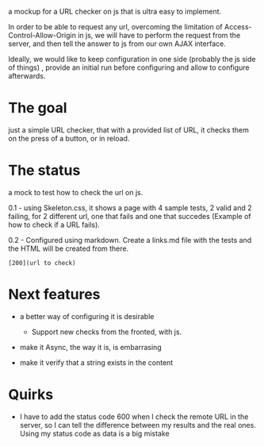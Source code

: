 

a mockup for a URL checker on js that is ultra easy to implement.

In order to be able to request any url, overcoming the limitation of Access-Control-Allow-Origin in js, we will have to perform the request from the server, and then tell the answer to js from our own AJAX interface.

Ideally, we would like to keep configuration in one side (probably the js side of things) , provide an initial run before configuring and allow to configure afterwards.

# The goal

just a simple URL checker, that with a provided list of URL, it checks them on the press of a button, or in reload.

# The status

a mock to test how to check the url on js.

0.1 - using Skeleton.css, it shows a page with 4 sample tests, 2 valid and 2 failing, for 2 different url, one that fails and one that succedes (Example of how to check if a URL fails).

0.2 - Configured using markdown. Create a links.md file with the tests and the HTML will be created from there.

    [200](url to check)


# Next features

- a better way of configuring it is desirable 

	- Support new checks from the fronted, with js.

- make it Async, the way it is, is embarrasing

- make it verify that a string exists in the content

# Quirks

- I have to add the status code 600 when I check the remote URL in the server, so I can tell the difference between my results and the real ones. Using my status code as data is a big mistake

